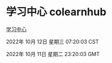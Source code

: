 # 学习中心 colearnhub
[学习中心](http://27.19.33.125:56308/colearnhub/)

2022年 10月 12日 星期三 07:20:03 CST

2022年 10月 11日 星期二 23:20:03 GMT
